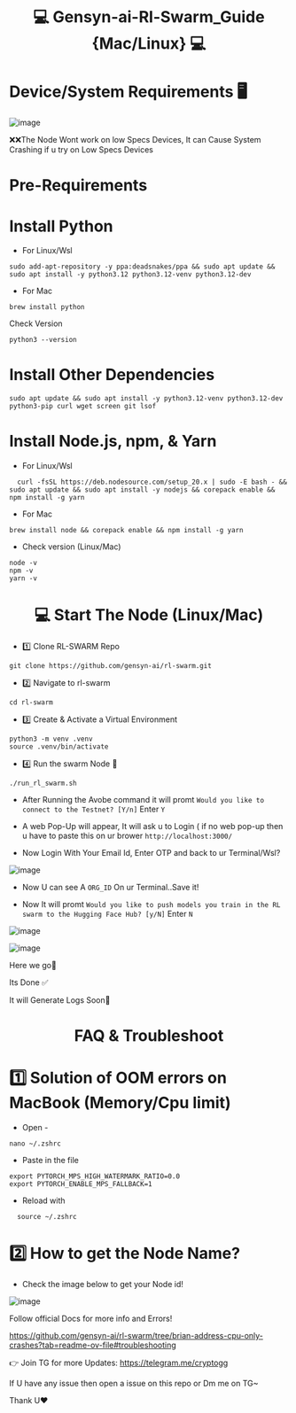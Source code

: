 <div align="center">

# 💻 Gensyn-ai-Rl-Swarm_Guide {Mac/Linux} 💻

</div>


# Device/System Requirements 🖥️

![image](https://github.com/user-attachments/assets/594d0847-362b-4ea6-9e61-8590105421c8)

❌❌The Node Wont work on low Specs Devices, It can Cause System Crashing if u try on Low Specs Devices

# Pre-Requirements

# Install Python

* For Linux/Wsl

```
sudo add-apt-repository -y ppa:deadsnakes/ppa && sudo apt update && sudo apt install -y python3.12 python3.12-venv python3.12-dev
```

* For Mac

```
brew install python
```

Check Version

```
python3 --version
```

# Install Other Dependencies

```
sudo apt update && sudo apt install -y python3.12-venv python3.12-dev python3-pip curl wget screen git lsof
```


# Install Node.js, npm, & Yarn

* For Linux/Wsl

```
  curl -fsSL https://deb.nodesource.com/setup_20.x | sudo -E bash - && sudo apt update && sudo apt install -y nodejs && corepack enable && npm install -g yarn
```

* For Mac

```
brew install node && corepack enable && npm install -g yarn
```

* Check version (Linux/Mac)

```
node -v
npm -v
yarn -v
```

<div align="center">

# 💻 Start The Node (Linux/Mac) 

</div>


* 1️⃣ Clone RL-SWARM Repo

```
git clone https://github.com/gensyn-ai/rl-swarm.git
```

* 2️⃣ Navigate to rl-swarm

```
cd rl-swarm
```

* 3️⃣ Create & Activate a Virtual Environment

```
python3 -m venv .venv
source .venv/bin/activate
```

* 4️⃣ Run the swarm Node 🚀

```
./run_rl_swarm.sh
```

- After Running the Avobe command it will promt `Would you like to connect to the Testnet? [Y/n]` Enter `Y`

- A web Pop-Up will appear, It will ask u to Login ( if no web pop-up then u have to paste this on ur brower `http://localhost:3000/`


- Now Login With Your Email Id, Enter OTP and back to ur Terminal/Wsl?

![image](https://github.com/user-attachments/assets/1fed4b08-4ec4-44de-868c-b2d314cd2a02)


- Now U can see A `ORG_ID` On ur Terminal..Save it!



* Now It will promt `Would you like to push models you train in the RL swarm to the Hugging Face Hub? [y/N]` Enter `N`

![image](https://github.com/user-attachments/assets/b63da75d-389a-4ded-9c4e-cd23804d94ef)



![image](https://github.com/user-attachments/assets/35321942-1aa3-47f1-92a3-dae9881b64cd)

Here we go🚀

Its Done ✅

It will Generate Logs Soon🙌









<div align="center">

# FAQ & Troubleshoot 

</div>


# 1️⃣ Solution of OOM errors on MacBook (Memory/Cpu limit)

* Open -
 ```
nano ~/.zshrc
```

* Paste in the file

```
export PYTORCH_MPS_HIGH_WATERMARK_RATIO=0.0
export PYTORCH_ENABLE_MPS_FALLBACK=1
```
* Reload with

```
  source ~/.zshrc
```

# 2️⃣ How to get the Node Name?

* Check the image below to get your Node id!

![image](https://github.com/user-attachments/assets/728c6401-75c8-43b4-973c-e9d515c4b453)



Follow official Docs for more info and Errors!

https://github.com/gensyn-ai/rl-swarm/tree/brian-address-cpu-only-crashes?tab=readme-ov-file#troubleshooting

👉 Join TG for more Updates: https://telegram.me/cryptogg

If U have any issue then open a issue on this repo or Dm me on TG~

Thank U❤️

